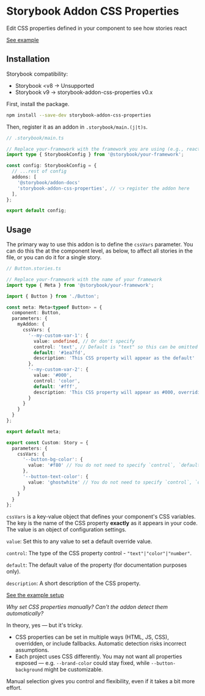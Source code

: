 # Storybook Addon CSS Properties

Edit CSS properties defined in your component to see how stories react

[See example](https://jackdomleo7.github.io/storybook-addon-css-properties)

## Installation

Storybook compatibility:
- Storybook &lt;v8 → Unsupported
- Storybook v9 → storybook-addon-css-properties v0.x

First, install the package.

```sh
npm install --save-dev storybook-addon-css-properties
```

Then, register it as an addon in `.storybook/main.(j|t)s`.

```ts
// .storybook/main.ts

// Replace your-framework with the framework you are using (e.g., react-webpack5, vue3-vite)
import type { StorybookConfig } from '@storybook/your-framework';

const config: StorybookConfig = {
  // ...rest of config
  addons: [
    '@storybook/addon-docs'
    'storybook-addon-css-properties', // 👈 register the addon here
  ],
};

export default config;
```

## Usage

The primary way to use this addon is to define the `cssVars` parameter. You can do this the at the component level, as below, to affect all stories in the file, or you can do it for a single story.

```ts
// Button.stories.ts

// Replace your-framework with the name of your framework
import type { Meta } from '@storybook/your-framework';

import { Button } from './Button';

const meta: Meta<typeof Button> = {
  component: Button,
  parameters: {
    myAddon: {
      cssVars: {
        '--my-custom-var-1': {
          value: undefined, // Or don't specify
          control: 'text', // Default is "text" so this can be omitted
          default: '#1ea7fd',
          description: 'This CSS property will appear as the default'
        },
        '--my-custom-var-2': {
          value: '#000',
          control: 'color',
          default: '#fff',
          description: 'This CSS property will appear as #000, overriding the default'
        }
      }
    }
  }
};

export default meta;

export const Custom: Story = {
  parameters: {
    cssVars: {
      '--button-bg-color': {
        value: '#f80' // You do not need to specify `control`, `default` or `description` again, but you can if you need to
      },
      '--button-text-color': {
        value: 'ghostwhite' // You do not need to specify `control`, `default` or `description` again, but you can if you need to
      }
    }
  }
};
```

`cssVars` is a key-value object that defines your component's CSS variables. The key is the name of the CSS property **exactly** as it appears in your code. The value is an object of configuration settings.

`value`: Set this to any value to set a default override value.

`control`: The type of the CSS property control - `"text"|"color"|"number"`.

`default`: The default value of the property (for documentation purposes only).

`description`: A short description of the CSS property.

[See the example setup](./src/stories/Button.stories.ts)

_Why set CSS properties manually? Can't the addon detect them automatically?_

In theory, yes — but it's tricky.

- CSS properties can be set in multiple ways (HTML, JS, CSS), overridden, or include fallbacks. Automatic detection risks incorrect assumptions.
- Each project uses CSS differently. You may not want all properties exposed — e.g. `--brand-color` could stay fixed, while `--button-background` might be customizable.

Manual selection gives you control and flexibility, even if it takes a bit more effort.
